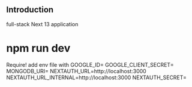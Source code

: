 ## Introduction

full-stack Next 13 application

# npm run dev

Require! add env file with
GOOGLE_ID=
GOOGLE_CLIENT_SECRET=
MONGODB_URI=
NEXTAUTH_URL=http://localhost:3000
NEXTAUTH_URL_INTERNAL=http://localhost:3000
NEXTAUTH_SECRET=
